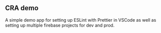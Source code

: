 ## CRA demo

A simple demo app for setting up ESLint with Prettier in VSCode as well as setting up multiple firebase projects for dev and prod. 
